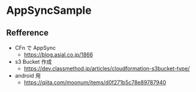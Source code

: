 # AppSyncSample

## Refference

- CFn で AppSync
    - https://blog.asial.co.jp/1866
- s3 Bucket 作成
    - https://dev.classmethod.jp/articles/cloudformation-s3bucket-type/
- android 用
    - https://qiita.com/moonum/items/d0f271b5c78e89787940
